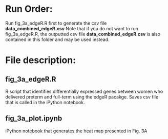 # Run Order:
Run fig_3a_edgeR.R first to generate the csv file **data_combined_edgeR.csv**
Note that if you do not want to run fig_3a_edgeR.R, the outputted csv file **data_combined_edgeR.csv** is also contained in this folder and may be used instead.

# File description:
## fig_3a_edgeR.R
R script that identifies differentially expressed genes between women who delivered preterm and full-term using the edgeR pacakge. Saves csv file that is called in the iPython notebook.
## fig_3a_plot.ipynb
iPython notebook that generates the heat map presented in Fig. 3A
